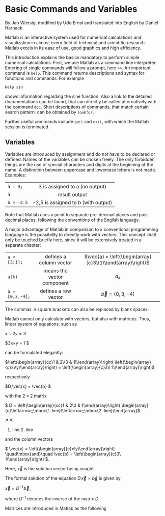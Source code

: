 # Basic Commands and Variables

By Jan Wiersig, modified by Udo Ernst and translated into English by Daniel Harnack.

Matlab is an interactive system used for numerical calculations and visualization in almost every field of technical and scientific research. Matlab excels in its ease of use, good graphics and high efficiency.

This introduction explains the basics mandatory to perform simple numerical calculations. First, we use Matlab as a command line interpreter. Entering of single commands will follow a prompt, here `>>`. An important command is `help`. This command returns descriptions and syntax for functions and commands. For example


`help sin`

shows information regarding the sine function. Also a link to the detailed documentations can be found, that can directly be called alternatively with the command `doc`. Short descriptions of commands, that match certain search pattern, can be obtained by `lookfor`.

Further useful commands include `quit` and `exit`, with which the Matlab session is terminated.

## Variables
Variables are introduced by assignment and do not have to be declared or defined. Names of the variables can be chosen freely. The only forbidden things are the use of special characters and digits at the beginning of the name. A distinction between uppercase and lowercase letters is not made. Examples:

| | |
| ------------- |:-------------:|
|`a = 3;`|	3 is assigned to a (no output)|
|`a`|	result output|
|`b = -2.5`	|-2,5 is assigned to b (with output)|


Note that Matlab uses a point to separate pre-decimal places and post-decimal places, following the conventions of the English language.

A major advantage of Matlab in comparison to a conventional programming language is the possibility to directly work with vectors. This concept shall only be touched briefly here, since it will be extensively treated in a separate chapter:

| | | |
| ------------- |:-------------:|:-------------:|
| `a = [3;1];`	| defines a column vector	| $\vec{a} = \left(\begin{array}{c}3\\1\\\end{array}\right)$ |
| `a(k)`	| means the vector component	| $a_k$ |
| `b = [0,3,-4];` |	defines a row vector	| $\vec{b} = (0,3,-4)$ |

The commas in square brackets can also be replaced by blank spaces.

Matlab cannot only calculate with vectors, but also with matrices. Thus, linear system of equations, such as

$x+2y = 3$

$3x+y = 1 $

can be formulated elegantly:

$\left(\begin{array}{cc}1 & 2\\3 & 1\\\end{array}\right) \left(\begin{array}{c}x\\y\\\end{array}\right) = \left(\begin{array}{c}3\\ 1\\\end{array}\right)$

respectively

$D\,\vec{x} = \vec{b} $

with the $2\times 2$ matrix

$ D = \left(\begin{array}{cc}1 & 2\\3 & 1\\\end{array}\right) \begin{array}{c}\leftarrow\;\;\mbox{1. line}\\\leftarrow\;\;\mbox{2. line}\\\end{array}$

$\nearrow$ $\nwarrow$

1. line 2. line

and the column vectors

$ \vec{x} = \left(\begin{array}{c}x\\y\\\end{array}\right) \quad\mbox{and}\quad \vec{b} = \left(\begin{array}{c}3\\ 1\\\end{array}\right) $.

Here, $\vec{x}$ is the solution vector being sought.

The formal solution of the equation $D\,\vec{x} = \vec{b}$ is given by

$\vec{x} = D^{-1}\, \vec{b} \, ,$

where $D^{-1}$ denotes the inverse of the matrix $D$.

Matrices are introduced in Matlab as the following

